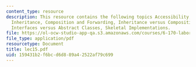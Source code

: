 ```yaml
---
content_type: resource
description: This resource contains the following topics Accessibility, Dangers of
  Inheritance, Composition and Forwarding, Inheritance versus Composition/Forwarding,
  Interfaces versus Abstract Classes, Skeletal Implementations.
file: https://ol-ocw-studio-app-qa.s3.amazonaws.com/courses/6-170-laboratory-in-software-engineering-fall-2005/159431b2f6bcd6d889a42522af79c699_lec15.pdf
file_type: application/pdf
resourcetype: Document
title: lec15.pdf
uid: 159431b2-f6bc-d6d8-89a4-2522af79c699
---
```

